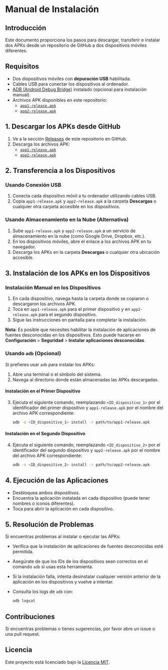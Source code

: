 # Manual de Instalación

## Introducción

Este documento proporciona los pasos para descargar, transferir e instalar dos APKs desde un repositorio de GitHub a dos dispositivos móviles diferentes.

## Requisitos

- Dos dispositivos móviles con **depuración USB** habilitada.
- Cables USB para conectar los dispositivos al ordenador.
- [ADB (Android Debug Bridge)](https://developer.android.com/studio/command-line/adb) instalado (opcional para instalación manual).
- Archivos APK disponibles en este repositorio:
  - [`app1-release.apk`](./path/to/app1-release.apk)
  - [`app2-release.apk`](./path/to/app2-release.apk)

## 1. Descargar los APKs desde GitHub

1. Ve a la sección [Releases](./releases) de este repositorio en GitHub.
2. Descarga los archivos APK:
   - [`app1-release.apk`](./path/to/app1-release.apk)
   - [`app2-release.apk`](./path/to/app2-release.apk)

## 2. Transferencia a los Dispositivos

### Usando Conexión USB

1. Conecta cada dispositivo móvil a tu ordenador utilizando cables USB.
2. Copia `app1-release.apk` y `app2-release.apk` a la carpeta **Descargas** o cualquier otra carpeta accesible en los dispositivos.

### Usando Almacenamiento en la Nube (Alternativa)

1. Sube `app1-release.apk` y `app2-release.apk` a un servicio de almacenamiento en la nube (como Google Drive, Dropbox, etc.).
2. En los dispositivos móviles, abre el enlace a los archivos APK en tu navegador.
3. Descarga los APKs en la carpeta **Descargas** o cualquier otra ubicación accesible.

## 3. Instalación de los APKs en los Dispositivos

### Instalación Manual en los Dispositivos

1. En cada dispositivo, navega hasta la carpeta donde se copiaron o descargaron los archivos APK.
2. Toca en `app1-release.apk` para el primer dispositivo y en `app2-release.apk` para el segundo dispositivo.
3. Sigue las instrucciones en pantalla para completar la instalación.

**Nota**: Es posible que necesites habilitar la instalación de aplicaciones de fuentes desconocidas en los dispositivos. Esto puede hacerse en **Configuración** > **Seguridad** > **Instalar aplicaciones desconocidas**.

### Usando `adb` (Opcional)

Si prefieres usar `adb` para instalar los APKs:

1. Abre una terminal o el símbolo del sistema.
2. Navega al directorio donde están almacenadas las APKs descargadas.

#### Instalación en el Primer Dispositivo

3. Ejecuta el siguiente comando, reemplazando `<ID_dispositivo_1>` por el identificador del primer dispositivo y `app1-release.apk` por el nombre del archivo APK correspondiente:

    ```bash
    adb -s <ID_dispositivo_1> install -r path/to/app1-release.apk
    ```

#### Instalación en el Segundo Dispositivo

4. Ejecuta el siguiente comando, reemplazando `<ID_dispositivo_2>` por el identificador del segundo dispositivo y `app2-release.apk` por el nombre del archivo APK correspondiente:

    ```bash
    adb -s <ID_dispositivo_2> install -r path/to/app2-release.apk
    ```

## 4. Ejecución de las Aplicaciones

- Desbloquea ambos dispositivos.
- Encuentra la aplicación instalada en cada dispositivo (puede tener nombres o íconos diferentes).
- Toca para abrir la aplicación en cada dispositivo.

## 5. Resolución de Problemas

Si encuentras problemas al instalar o ejecutar las APKs:

- Verifica que la instalación de aplicaciones de fuentes desconocidas esté permitida.
- Asegúrate de que los IDs de los dispositivos sean correctos en el comando `adb` si usas esta herramienta.
- Si la instalación falla, intenta desinstalar cualquier versión anterior de la aplicación en los dispositivos y vuelve a intentar.
- Consulta los logs de `adb` con:

    ```bash
    adb logcat
    ```

## Contribuciones

Si encuentras problemas o tienes sugerencias, por favor abre un issue o una pull request.

## Licencia

Este proyecto está licenciado bajo la [Licencia MIT](https://es.wikipedia.org/wiki/Licencia_MIT).
